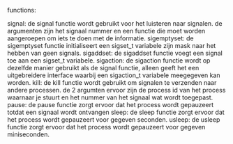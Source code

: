 functions:

signal: de signal functie wordt gebruikt voor het luisteren naar signalen. de argumenten zijn het signaal nummer en een functie die moet worden aangeroepen om iets te doen met de informatie.
sigemptyset: de sigemptyset functie initialiseert een sigset_t variabele zijn mask naar het hebben van geen signals.
sigaddset: de sigaddset functie voegt een signal toe aan een sigset_t variabele.
sigaction: de sigaction functie wordt op dezelfde manier gebruikt als de signal functie, alleen geeft het een uitgebreidere interface waarbij een sigaction_t variabele meegegeven kan worden.
kill: de kill functie wordt gebruikt om signalen te verzenden naar andere processen. de 2 argumten ervoor zijn de process id van het process waarnaar je stuurt en het nummer van het signaal wat wordt toegepast.
pause: de pause functie zorgt ervoor dat het process wordt gepauzeert totdat een signaal wordt ontvangen
sleep: de sleep functie zorgt ervoor dat het process wordt gepauzeert voor gegeven seconden.
usleep: de usleep functie zorgt ervoor dat het process wordt gepauzeert voor gegeven miniseconden.